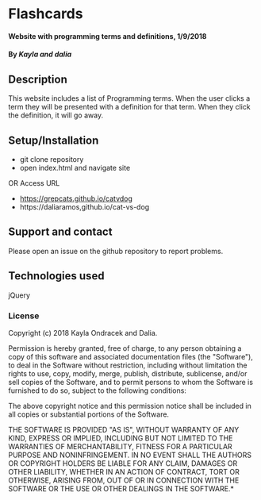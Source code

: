 # Flashcards

#### Website with programming terms and definitions, 1/9/2018

#### By _**Kayla and dalia**_

## Description

This website includes a list of Programming terms. When the user clicks a term they will be presented with a definition for that term. When they click the definition, it will go away.

## Setup/Installation

* git clone repository
* open index.html and navigate site

OR
Access URL
* https://grepcats.github.io/catvdog
* https://daliaramos,github.io/cat-vs-dog

## Support and contact

Please open an issue on the github repository to report problems.

## Technologies used

jQuery

### License
Copyright (c) 2018 Kayla Ondracek and Dalia.

Permission is hereby granted, free of charge, to any person obtaining a copy
of this software and associated documentation files (the "Software"), to deal
in the Software without restriction, including without limitation the rights
to use, copy, modify, merge, publish, distribute, sublicense, and/or sell
copies of the Software, and to permit persons to whom the Software is
furnished to do so, subject to the following conditions:

The above copyright notice and this permission notice shall be included in all
copies or substantial portions of the Software.

THE SOFTWARE IS PROVIDED "AS IS", WITHOUT WARRANTY OF ANY KIND, EXPRESS OR
IMPLIED, INCLUDING BUT NOT LIMITED TO THE WARRANTIES OF MERCHANTABILITY,
FITNESS FOR A PARTICULAR PURPOSE AND NONINFRINGEMENT. IN NO EVENT SHALL THE
AUTHORS OR COPYRIGHT HOLDERS BE LIABLE FOR ANY CLAIM, DAMAGES OR OTHER
LIABILITY, WHETHER IN AN ACTION OF CONTRACT, TORT OR OTHERWISE, ARISING FROM,
OUT OF OR IN CONNECTION WITH THE SOFTWARE OR THE USE OR OTHER DEALINGS IN THE
SOFTWARE.*
